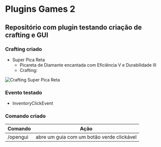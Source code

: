 # Plugins Games 2
## Repositório com plugin testando criação de crafting e GUI

### Crafting criado

- Super Pica Reta
  - Picareta de Diamante encantada com Eficiência V e Durabilidade III
  - Crafting:
  
![Crafting Super Pica Reta](https://imgur.com/u4EFZjH)

### Evento testado

- InventoryClickEvent

### Comando criado

| Comando | Ação |
| ------ | ------ | 
| /opengui | abre um guia com um botão verde clickável |
